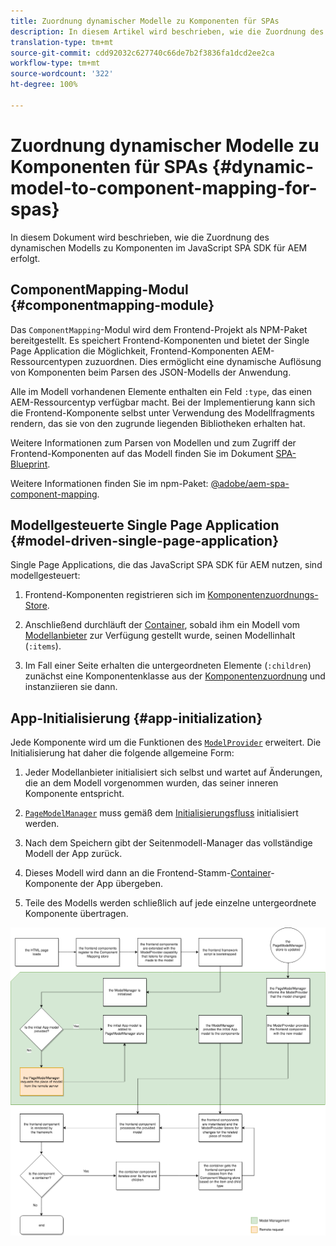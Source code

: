 ```yaml
---
title: Zuordnung dynamischer Modelle zu Komponenten für SPAs
description: In diesem Artikel wird beschrieben, wie die Zuordnung des dynamischen Modells zu Komponenten im JavaScript SPA SDK für AEM erfolgt.
translation-type: tm+mt
source-git-commit: cdd92032c627740c66de7b2f3836fa1dcd2ee2ca
workflow-type: tm+mt
source-wordcount: '322'
ht-degree: 100%

---
```



# Zuordnung dynamischer Modelle zu Komponenten für SPAs {#dynamic-model-to-component-mapping-for-spas}

In diesem Dokument wird beschrieben, wie die Zuordnung des dynamischen Modells zu Komponenten im JavaScript SPA SDK für AEM erfolgt.

## ComponentMapping-Modul {#componentmapping-module}

Das `ComponentMapping`-Modul wird dem Frontend-Projekt als NPM-Paket bereitgestellt. Es speichert Frontend-Komponenten und bietet der Single Page Application die Möglichkeit, Frontend-Komponenten AEM-Ressourcentypen zuzuordnen. Dies ermöglicht eine dynamische Auflösung von Komponenten beim Parsen des JSON-Modells der Anwendung.

Alle im Modell vorhandenen Elemente enthalten ein Feld `:type`, das einen AEM-Ressourcentyp verfügbar macht. Bei der Implementierung kann sich die Frontend-Komponente selbst unter Verwendung des Modellfragments rendern, das sie von den zugrunde liegenden Bibliotheken erhalten hat.

Weitere Informationen zum Parsen von Modellen und zum Zugriff der Frontend-Komponenten auf das Modell finden Sie im Dokument [SPA-Blueprint](blueprint.md).

Weitere Informationen finden Sie im npm-Paket: [@adobe/aem-spa-component-mapping](https://www.npmjs.com/package/@adobe/aem-spa-component-mapping).

## Modellgesteuerte Single Page Application {#model-driven-single-page-application}

Single Page Applications, die das JavaScript SPA SDK für AEM nutzen, sind modellgesteuert:

1. Frontend-Komponenten registrieren sich im [Komponentenzuordnungs-Store](#componentmapping-module).
1. Anschließend durchläuft der [Container](blueprint.md#container), sobald ihm ein Modell vom [Modellanbieter](blueprint.md#the-model-provider) zur Verfügung gestellt wurde, seinen Modellinhalt (`:items`).

1. Im Fall einer Seite erhalten die untergeordneten Elemente (`:children`) zunächst eine Komponentenklasse aus der [Komponentenzuordnung](blueprint.md#componentmapping) und instanziieren sie dann.

## App-Initialisierung {#app-initialization}

Jede Komponente wird um die Funktionen des [`ModelProvider`](blueprint.md#the-model-provider) erweitert. Die Initialisierung hat daher die folgende allgemeine Form:

1. Jeder Modellanbieter initialisiert sich selbst und wartet auf Änderungen, die an dem Modell vorgenommen wurden, das seiner inneren Komponente entspricht.
1. [`PageModelManager`](blueprint.md#pagemodelmanager) muss gemäß dem [Initialisierungsfluss](blueprint.md) initialisiert werden.

1. Nach dem Speichern gibt der Seitenmodell-Manager das vollständige Modell der App zurück.
1. Dieses Modell wird dann an die Frontend-Stamm-[Container](blueprint.md#container)-Komponente der App übergeben.
1. Teile des Modells werden schließlich auf jede einzelne untergeordnete Komponente übertragen.

![Initialisierung des App-Modells](assets/app-model-initialization.png)
